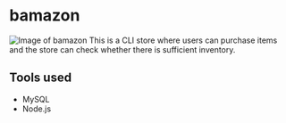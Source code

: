 # bamazon

![Image of bamazon](https://www.alanchen.com/wp-content/uploads/2018/12/bamazonthumb.png)
This is a CLI store where users can purchase items and the store can check whether there is sufficient inventory.

## Tools used
- MySQL
- Node.js
